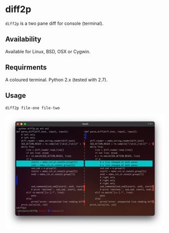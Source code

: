 diff2p
======

`diff2p` is a two pane diff for console (terminal).

Availability
------------

Available for Linux, BSD, OSX or Cygwin.

Requirments
-----------

A coloured terminal. Python 2.x (tested with 2.7).

Usage
-----

`diff2p file-one file-two`

![diff2p screenshot](https://github.com/zencd/diff2p/raw/master/screenshot.png)
